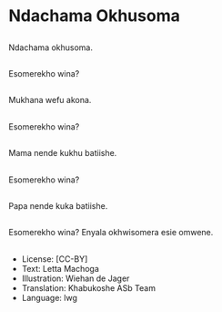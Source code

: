 # Ndachama Okhusoma

##
Ndachama okhusoma.

##
Esomerekho wina?

##
Mukhana wefu akona.

##
Esomerekho wina?

##
Mama nende kukhu batiishe.

##
Esomerekho wina?

##
Papa nende kuka batiishe.

##
Esomerekho wina? Enyala okhwisomera esie omwene.

##
* License: [CC-BY]
* Text: Letta Machoga
* Illustration: Wiehan de Jager
* Translation: Khabukoshe ASb Team
* Language: lwg
